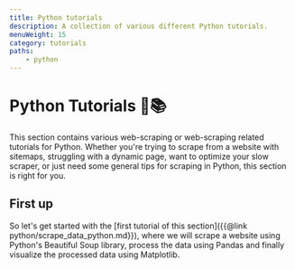 ```yaml
---
title: Python tutorials
description: A collection of various different Python tutorials.
menuWeight: 15
category: tutorials
paths:
    - python
---
```


# Python Tutorials 🐍📚

This section contains various web-scraping or web-scraping related tutorials for Python. Whether you're trying to scrape from a website with sitemaps, struggling with a dynamic page, want to optimize your slow scraper, or just need some general tips for scraping in Python, this section is right for you.

## First up

So let's get started with the [first tutorial of this section]({{@link python/scrape_data_python.md}}), where we will scrape a website using Python's Beautiful Soup library, process the data using Pandas and finally visualize the processed data using Matplotlib.
